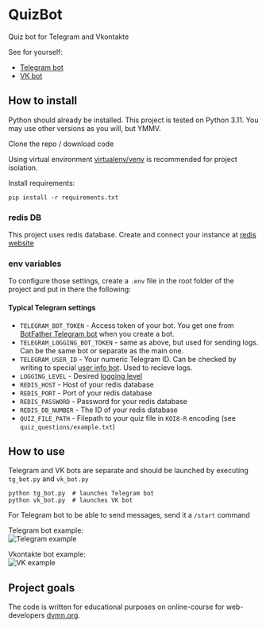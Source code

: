 # QuizBot
Quiz bot for Telegram and Vkontakte

See for yourself:
- [Telegram bot](https://t.me/MrDaveQuizBot)
- [VK bot](https://vk.com/im?sel=-224351051)

## How to install

Python should already be installed. This project is tested on Python 3.11. You may use other versions as you will, but YMMV.

Clone the repo / download code

Using virtual environment [virtualenv/venv](https://docs.python.org/3/library/venv.html) is recommended for project isolation.

Install requirements:
```commandline
pip install -r requirements.txt
```

### redis DB
This project uses redis database. Create and connect your instance at [redis website](https://app.redislabs.com/) 

### env variables

To configure those settings, create a `.env` file in the root folder of the project and put in there the following:

#### Typical Telegram settings

- `TELEGRAM_BOT_TOKEN` - Access token of your bot. You get one from [BotFather Telegram bot](https://t.me/BotFather) when you create a bot.
- `TELEGRAM_LOGGING_BOT_TOKEN` - same as above, but used for sending logs. Can be the same bot or separate as the main one.
- `TELEGRAM_USER_ID` - Your numeric Telegram ID. Can be checked by writing to special [user info bot](https://t.me/userinfobot). Used to recieve logs.
- `LOGGING_LEVEL` - Desired [logging level](https://docs.python.org/3/library/logging.html#logging-levels)
- `REDIS_HOST` - Host of your redis database
- `REDIS_PORT` - Port of your redis database
- `REDIS_PASSWORD` - Password for your redis database
- `REDIS_DB_NUMBER` - The ID of your redis database
- `QUIZ_FILE_PATH` - Filepath to your quiz file in `KOI8-R` encoding (see `quiz_questions/example.txt`) 

## How to use

Telegram and VK bots are separate and should be launched by executing `tg_bot.py` and `vk_bot.py`

```commandline
python tg_bot.py  # launches Telegram bot
python vk_bot.py  # launches VK bot
```

For Telegram bot to be able to send messages, send it a `/start` command

Telegram bot example:  
![Telegram example](https://dvmn.org/filer/canonical/1569215494/324/)

Vkontakte bot example:  
![VK example](https://dvmn.org/filer/canonical/1569215498/325/)

## Project goals

The code is written for educational purposes on online-course for web-developers [dvmn.org](https://dvmn.org/).